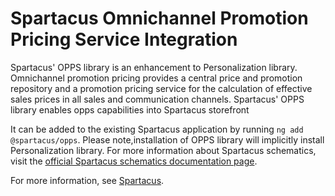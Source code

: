 # Spartacus Omnichannel Promotion Pricing Service Integration

Spartacus' OPPS library is an enhancement to Personalization library.
Omnichannel promotion pricing provides a central price and promotion repository and a promotion pricing service for the calculation of effective sales prices in all sales and communication channels. Spartacus' OPPS library enables opps capabilities into Spartacus storefront

It can be added to the existing Spartacus application by running `ng add @spartacus/opps`. Please note,installation of OPPS library will implicitly install Personalization library. For more information about Spartacus schematics, visit the [official Spartacus schematics documentation page](https://sap.github.io/spartacus-docs/schematics/).

For more information, see [Spartacus](https://github.com/SAP/spartacus).
